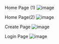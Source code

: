 Home Page (1)
![image](https://github.com/user-attachments/assets/733804d8-1d01-4c94-b2b6-49aedd0f61fd)

Home Page(2)
![image](https://github.com/user-attachments/assets/48731855-74e3-455b-b788-017942926070)

Create Page
![image](https://github.com/user-attachments/assets/ec98d56a-b194-4351-85d4-8ddae0d949f1)

Login Page
![image](https://github.com/user-attachments/assets/c5bab4ac-a390-47b2-890e-c4b730bba2f3)
